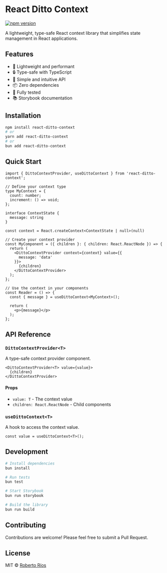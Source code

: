 # React Ditto Context

[![npm version](https://badge.fury.io/js/react-ditto-context.svg)](https://badge.fury.io/js/react-ditto-context)

A lightweight, type-safe React context library that simplifies state management in React applications.

## Features

- 🚀 Lightweight and performant
- 🔒 Type-safe with TypeScript
- 🎯 Simple and intuitive API
- 📦 Zero dependencies
- 🧪 Fully tested
- 📚 Storybook documentation

## Installation

```bash
npm install react-ditto-context
# or
yarn add react-ditto-context
# or
bun add react-ditto-context
```

## Quick Start

```tsx
import { DittoContextProvider, useDittoContext } from 'react-ditto-context';

// Define your context type
type MyContext = {
  count: number;
  increment: () => void;
};

interface ContextState {
  message: string
}

const context = React.createContext<ContextState | null>(null)

// Create your context provider
const MyComponent = ({ children }: { children: React.ReactNode }) => {
  return (
    <DittoContextProvider context={context} value={{
      message: 'data'
    }}>
      {children}
    </DittoContextProvider>
  );
};

// Use the context in your components
const Reader = () => {
  const { message } = useDittoContext<MyContext>();
  
  return (
    <p>{message}</p>
  );
};
```

## API Reference

### `DittoContextProvider<T>`

A type-safe context provider component.

```tsx
<DittoContextProvider<T> value={value}>
  {children}
</DittoContextProvider>
```

#### Props

- `value: T` - The context value
- `children: React.ReactNode` - Child components

### `useDittoContext<T>`

A hook to access the context value.

```tsx
const value = useDittoContext<T>();
```

## Development

```bash
# Install dependencies
bun install

# Run tests
bun test

# Start Storybook
bun run storybook

# Build the library
bun run build
```

## Contributing

Contributions are welcome! Please feel free to submit a Pull Request.

## License

MIT © [Roberto Ríos](https://github.com/rrios-dev)
